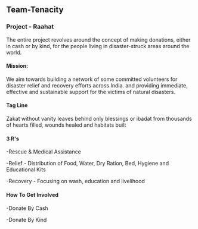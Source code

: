 ## Team-Tenacity

### Project - Raahat

The entire project revolves around the concept of making donations, either in cash or by kind, for the people living in disaster-struck areas around the world.
#### Mission:
We aim towards building a network of some committed volunteers for disaster relief and recovery efforts across India. 
and providing immediate, effective and sustainable support for the victims of natural disasters.

#### Tag Line
Zakat without vanity leaves behind only blessings or ibadat from thousands of hearts filled, wounds healed and habitats built

#### 3 R's
-Rescue & Medical Assistance

-Relief - Distribution of Food, Water, Dry Ration, Bed, Hygiene and Educational Kits

-Recovery - Focusing on wash, education and livelihood

#### How To Get Involved
-Donate By Cash

-Donate By Kind


